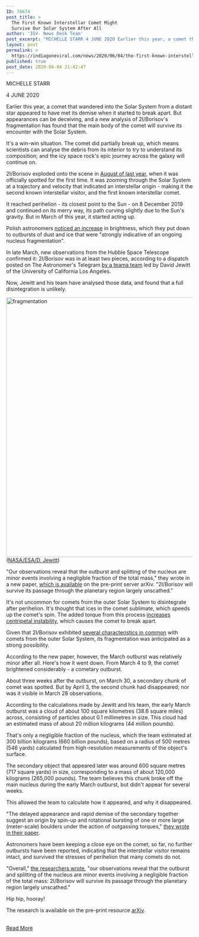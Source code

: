 ```yaml
---
ID: 78674
post_title: >
  The First Known Interstellar Comet Might
  Survive Our Solar System After All
author: 'IGV- News Desk Team'
post_excerpt: "MICHELLE STARR 4 JUNE 2020 Earlier this year, a comet that wandered into the Solar System from a distant star appeared to have met its demise when it started to break apart. But appearances can be deceiving, and a new analysis of 2I/Borisov's fragmentation has found that the main body of the comet will survive&hellip;"
layout: post
permalink: >
  https://indiagoneviral.com/news/2020/06/04/the-first-known-interstellar-comet-might-survive-our-solar-system-after-all/78674/india-gone-viral/
published: true
post_date: 2020-06-04 21:42:47
---
```

<div>
<div>


<div>

<div>
<p><span>MICHELLE STARR </span></p>
<p><span>
4 JUNE 2020 </span></p></div>
</div>
</div>
</div><div id="item_44330">
<div>
<div>
<p>Earlier this year, a comet that wandered into the Solar System from a distant star appeared to have met its demise when it started to break apart. But appearances can be deceiving, and a new analysis of 2I/Borisov's fragmentation has found that the main body of the comet will survive its encounter with the Solar System.</p>
<p>It's a win-win situation. The comet did partially break up, which means scientists can analyse the debris from its interior to try to understand its composition; and the icy space rock's epic journey across the galaxy will continue on.</p><p>2I/Borisov exploded onto the scene in <a href="http://www.sciencealert.com/a-possible-second-interstellar-traveller-is-currently-flying-through-the-solar-system">August of last year</a>, when it was officially spotted for the first time. It was zooming through the Solar System at a trajectory and velocity that indicated an interstellar origin - making it the second known interstellar visitor, and the first known interstellar comet.</p><p>It reached perihelion - its closest point to the Sun - on 8 December 2019 and continued on its merry way, its path curving slightly due to the Sun's gravity. But in March of this year, it started acting up.</p><p>Polish astronomers <a href="http://www.sciencealert.com/interstellar-comet-2i-borisov-seems-to-have-come-here-only-to-die">noticed an increase</a> in brightness, which they put down to outbursts of dust and ice that were "strongly indicative of an ongoing nucleus fragmentation".</p><p>In late March, new observations from the Hubble Space Telescope confirmed it: 2I/Borisov was in at least two pieces, according to a dispatch posted on The Astronomer's Telegram <a href="http://www.sciencealert.com/interstellar-comet-2i-borisov-is-breaking-apart">by a teama team</a> led by David Jewitt of the University of California Los Angeles.</p><p>Now, Jewitt and his team have analysed those data, and found that a full disintegration is unlikely.</p><p><span><img alt="fragmentation" src="http://www.sciencealert.com/images/2020-06/fragmentation.jpg" width="700"></img><span>(<a href="http://www.astronomerstelegram.org/?read=13611">NASA/ESA/D. Jewitt</a>)</span></span></p><p>"Our observations reveal that the outburst and splitting of the nucleus are minor events involving a negligible fraction of the total mass," they wrote in a new paper, <a href="https://arxiv.org/abs/2006.01242">which is available</a> on the pre-print server arXiv. "2I/Borisov will survive its passage through the planetary region largely unscathed."</p><p>It's not uncommon for comets from the outer Solar System to disintegrate after perihelion. It's thought that ices in the comet sublimate, which speeds up the comet's spin. The added torque from this process <a href="https://iopscience.iop.org/article/10.3847/2041-8205/829/1/L8/meta">increases centripetal instability</a>, which causes the comet to break apart.</p><p>Given that 2I/Borisov exhibited <a href="http://www.sciencealert.com/here-s-the-first-paper-about-2i-borisov-in-a-peer-reviewed-journal">several characteristics in common</a> with comets from the outer Solar System, its fragmentation was anticipated as a strong possibility.</p><p>According to the new paper, however, the March outburst was relatively minor after all. Here's how it went down. From March 4 to 9, the comet brightened considerably - a cometary outburst.</p><p>About three weeks after the outburst, on March 30, a secondary chunk of comet was spotted. But by April 3, the second chunk had disappeared; nor was it visible in March 28 observations.</p><p>According to the calculations made by Jewitt and his team, the early March outburst was a cloud of about 100 square kilometres (38.6 square miles) across, consisting of particles about 0.1 millimetres in size. This cloud had an estimated mass of about 20 million kilograms (44 million pounds).</p><p>That's only a negligible fraction of the nucleus, which the team estimated at 300 billion kilograms (660 billion pounds), based on a radius of 500 metres (546 yards) calculated from high-resolution measurements of the object's surface.</p><p>The secondary object that appeared later was around 600 square metres (717 square yards) in size, corresponding to a mass of about 120,000 kilograms (265,000 pounds). The team believes this chunk broke off the main nucleus during the early March outburst, but didn't appear for several weeks.</p><p>This allowed the team to calculate how it appeared, and why it disappeared.</p><p>"The delayed appearance and rapid demise of the secondary together suggest an origin by spin-up and rotational bursting of one or more large (meter-scale) boulders under the action of outgassing torques," <a href="https://arxiv.org/abs/2006.01242">they wrote in their paper</a>.</p><p>Astronomers have been keeping a close eye on the comet; so far, no further outbursts have been reported, indicating that the interstellar visitor remains intact, and survived the stresses of perihelion that many comets do not.</p><p>"Overall," <a href="https://arxiv.org/abs/2006.01242">the researchers wrote</a>, "our observations reveal that the outburst and splitting of the nucleus are minor events involving a negligible fraction of the total mass: 2I/Borisov will survive its passage through the planetary region largely unscathed."</p><p>Hip hip, hooray!</p><p>The research is available on the pre-print resource <a href="https://arxiv.org/abs/2006.01242">arXiv</a>.</p> </div>
</div>
</div><br/><a href="https://www.sciencealert.com/interstellar-comet-2i-borisov-may-survive-its-solar-system-visit-after-all" class="button purchase" rel="nofollow noopener noreferrer" target="_blank">Read More</a>